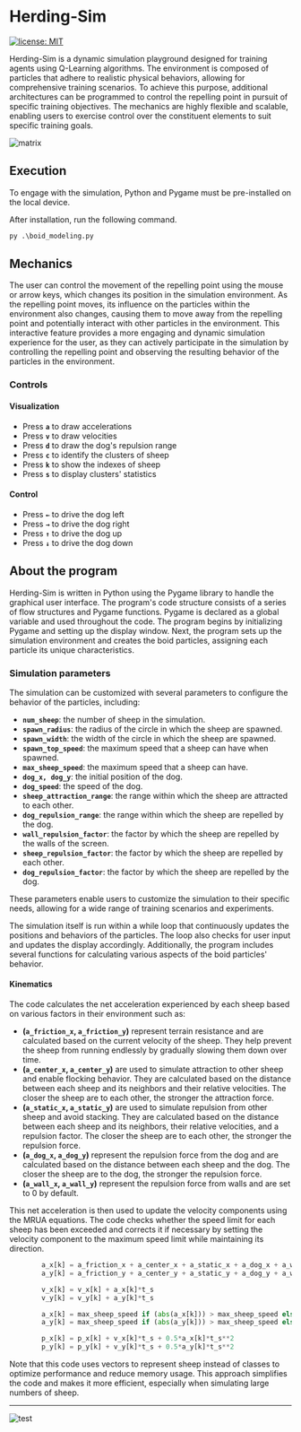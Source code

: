 # Herding-Sim

[![license: MIT](https://img.shields.io/badge/license-MIT-orange.svg)](https://opensource.org/licenses/MIT)

Herding-Sim is a dynamic simulation playground designed for training agents using Q-Learning algorithms. The environment is composed of particles that adhere to realistic physical behaviors, allowing for comprehensive training scenarios. To achieve this purpose, additional architectures can be programmed to control the repelling point in pursuit of specific training objectives. The mechanics are highly flexible and scalable, enabling users to exercise control over the constituent elements to suit specific training goals.

![matrix](https://github.com/yago-mendoza/herding-sim/blob/main/images/matrix.gif)

## Execution

To engage with the simulation, Python and Pygame must be pre-installed on the local device.

After installation, run the following command.

```python
py .\boid_modeling.py
```

## Mechanics

The user can control the movement of the repelling point using the mouse or arrow keys, which changes its position in the simulation environment. As the repelling point moves, its influence on the particles within the environment also changes, causing them to move away from the repelling point and potentially interact with other particles in the environment. This interactive feature provides a more engaging and dynamic simulation experience for the user, as they can actively participate in the simulation by controlling the repelling point and observing the resulting behavior of the particles in the environment.

### Controls
#### Visualization
* Press **`a`** to draw accelerations
* Press **`v`** to draw velocities
* Press **`d`** to draw the dog's repulsion range
* Press **`c`** to identify the clusters of sheep
* Press **`k`** to show the indexes of sheep
* Press **`s`** to display clusters' statistics
#### Control
* Press **`←`** to drive the dog left
* Press **`→`** to drive the dog right
* Press **`↑`** to drive the dog up
* Press **`↓`** to drive the dog down

## About the program

Herding-Sim is written in Python using the Pygame library to handle the graphical user interface. The program's code structure consists of a series of flow structures and Pygame functions. Pygame is declared as a global variable and used throughout the code. The program begins by initializing Pygame and setting up the display window. Next, the program sets up the simulation environment and creates the boid particles, assigning each particle its unique characteristics.

### Simulation parameters
The simulation can be customized with several parameters to configure the behavior of the particles, including:
* **`num_sheep`**: the number of sheep in the simulation.
* **`spawn_radius`**: the radius of the circle in which the sheep are spawned.
* **`spawn_width`**: the width of the circle in which the sheep are spawned.
* **`spawn_top_speed`**: the maximum speed that a sheep can have when spawned.
* **`max_sheep_speed`**: the maximum speed that a sheep can have.
* **`dog_x, dog_y`**: the initial position of the dog.
* **`dog_speed`**: the speed of the dog.
* **`sheep_attraction_range`**: the range within which the sheep are attracted to each other.
* **`dog_repulsion_range`**: the range within which the sheep are repelled by the dog.
* **`wall_repulsion_factor`**: the factor by which the sheep are repelled by the walls of the screen.
* **`sheep_repulsion_factor`**: the factor by which the sheep are repelled by each other.
* **`dog_repulsion_factor`**: the factor by which the sheep are repelled by the dog.

These parameters enable users to customize the simulation to their specific needs, allowing for a wide range of training scenarios and experiments.

The simulation itself is run within a while loop that continuously updates the positions and behaviors of the particles. The loop also checks for user input and updates the display accordingly. Additionally, the program includes several functions for calculating various aspects of the boid particles' behavior.

#### Kinematics

The code calculates the net acceleration experienced by each sheep based on various factors in their environment such as:

- **(`a_friction_x`, `a_friction_y`)** represent terrain resistance and are calculated based on the current velocity of the sheep. They help prevent the sheep from running endlessly by gradually slowing them down over time.
- **(`a_center_x`, `a_center_y`)** are used to simulate attraction to other sheep and enable flocking behavior. They are calculated based on the distance between each sheep and its neighbors and their relative velocities. The closer the sheep are to each other, the stronger the attraction force.
- **(`a_static_x`, `a_static_y`)** are used to simulate repulsion from other sheep and avoid stacking. They are calculated based on the distance between each sheep and its neighbors, their relative velocities, and a repulsion factor. The closer the sheep are to each other, the stronger the repulsion force.
- **(`a_dog_x`, `a_dog_y`)** represent the repulsion force from the dog and are calculated based on the distance between each sheep and the dog. The closer the sheep are to the dog, the stronger the repulsion force.
- **(`a_wall_x`, `a_wall_y`)** represent the repulsion force from walls and are set to 0 by default.

This net acceleration is then used to update the velocity components using the MRUA equations. The code checks whether the speed limit for each sheep has been exceeded and corrects it if necessary by setting the velocity component to the maximum speed limit while maintaining its direction.

```python
        a_x[k] = a_friction_x + a_center_x + a_static_x + a_dog_x + a_wall_x
        a_y[k] = a_friction_y + a_center_y + a_static_y + a_dog_y + a_wall_y

        v_x[k] = v_x[k] + a_x[k]*t_s
        v_y[k] = v_y[k] + a_y[k]*t_s

        a_x[k] = max_sheep_speed if (abs(a_x[k])) > max_sheep_speed else a_x[k]
        a_y[k] = max_sheep_speed if (abs(a_y[k])) > max_sheep_speed else a_y[k]

        p_x[k] = p_x[k] + v_x[k]*t_s + 0.5*a_x[k]*t_s**2
        p_y[k] = p_y[k] + v_y[k]*t_s + 0.5*a_y[k]*t_s**2
```

Note that this code uses vectors to represent sheep instead of classes to optimize performance and reduce memory usage. This approach simplifies the code and makes it more efficient, especially when simulating large numbers of sheep.

-----

![test](https://github.com/yago-mendoza/herding-sim/blob/main/images/test.gif)

